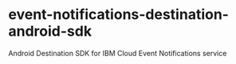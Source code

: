 # event-notifications-destination-android-sdk
Android Destination SDK for IBM Cloud Event Notifications service
